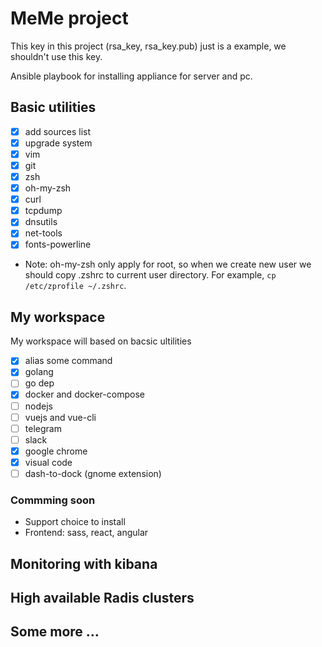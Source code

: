 # MeMe project
This key in this project (rsa_key, rsa_key.pub) just is a example, we shouldn't use this key.

Ansible playbook for installing appliance for server and pc.

## Basic utilities
- [x] add sources list
- [x] upgrade system 
- [x] vim
- [x] git
- [x] zsh
- [x] oh-my-zsh
- [x] curl
- [x] tcpdump
- [x] dnsutils
- [x] net-tools
- [x] fonts-powerline

* Note: oh-my-zsh only apply for root, so when we create new user we should copy .zshrc to current user directory. For example, `cp /etc/zprofile ~/.zshrc`.
## My workspace
My workspace will based on bacsic ultilities
- [x] alias some command
- [x] golang
- [ ] go dep
- [x] docker and docker-compose
- [ ] nodejs
- [ ] vuejs and vue-cli
- [ ] telegram
- [ ] slack
- [x] google chrome
- [x] visual code
- [ ] dash-to-dock (gnome extension)

### Commming soon
 * Support choice to install
 * Frontend: sass, react, angular
 
## Monitoring with kibana

## High available Radis clusters
## Some more ... 

